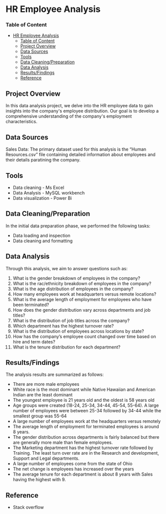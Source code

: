 # HR Employee Analysis

### Table of Content
- [HR Employee Analysis](#hr-employee-analysis)
    - [Table of Content](#table-of-content)
  - [Project Overview](#project-overview)
  - [Data Sources](#data-sources)
  - [Tools](#tools)
  - [Data Cleaning/Preparation](#data-cleaningpreparation)
  - [Data Analysis](#data-analysis)
  - [Results/Findings](#resultsfindings)
  - [Reference](#reference)

## Project Overview
In this data analysis project, we delve into the HR employee data to gain insights into the company's employee distribution. Our goal is to develop a comprehensive understanding of the company's employment characteristics.

## Data Sources
Sales Data: The primary dataset used for this analysis is the “Human Resources.csv” file containing detailed information about employees and their details paratining the company.

## Tools
 - Data cleaning - Ms Excel
 - Data Analysis - MySQL workbench
 - Data visualization - Power Bi
  
## Data Cleaning/Preparation
In the initial data preparation phase, we performed the following tasks:
 - Data loading and inspection
 - Data cleaning and formatting

## Data Analysis
Through this analysis, we aim to answer questions such as:
 1. What is the gender breakdown of employees in the company?
 2. What is the rac/ethnicity breakdown of employees in the company?
 3. What is the age distribution of employees in the company?
 4. How many employees work at headquarters versus remote locations?
 5. What is the average length of employment for employees who have been terminated?
 6. How does the gender distribution vary across departments and job titles?
 7. What is the distribution of job titles across the company?
 8. Which department has the highest turnover rate?
 9. What is the distribution of employees across locations by state?
 10. How has the company’s employee count changed over time based on hire and term dates?
 11. What is the tenure distribution for each department?
   
## Results/Findings
The analysis results are summarized as follows:
- There are more male employees
- White race is the most dominant while Native Hawaiian and American Indian are the least dominant
- The youngest employee is 21 years old and the oldest is 58 years old
- Age groups were created (18-24, 25-34, 34-44, 45-54, 55-64). A large number of employees were between 25-34 followed by 34-44 while the smallest group was 55-64
- A large number of employees work at the headquarters versus remotely
- The average length of employment for terminated employees is around 8 years.
- The gender distribution across departments is fairly balanced but there are generally more male than female employees.
- The Marketing department has the highest turnover rate followed by Training. The least turn over rate are in the Research and development, Support and Legal departments.
- A large number of employees come from the state of Ohio
- The net change is employees has increased over the years
- The average tenure for each department is about 8 years with Sales having the highest with 9.


## Reference
- Stack overflow



